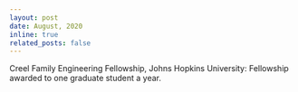 ```yaml
---
layout: post
date: August, 2020
inline: true
related_posts: false
---
```


Creel Family Engineering Fellowship, Johns Hopkins University: Fellowship awarded to one graduate student a year.
